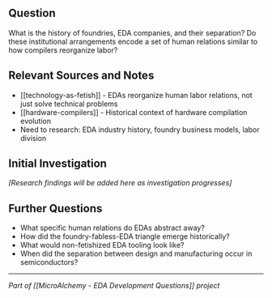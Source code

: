 ## Question
What is the history of foundries, EDA companies, and their separation? Do these institutional arrangements encode a set of human relations similar to how compilers reorganize labor?

## Relevant Sources and Notes
- [[technology-as-fetish]] - EDAs reorganize human labor relations, not just solve technical problems
- [[hardware-compilers]] - Historical context of hardware compilation evolution
- Need to research: EDA industry history, foundry business models, labor division

## Initial Investigation
*[Research findings will be added here as investigation progresses]*

## Further Questions
- What specific human relations do EDAs abstract away?
- How did the foundry-fabless-EDA triangle emerge historically?
- What would non-fetishized EDA tooling look like?
- When did the separation between design and manufacturing occur in semiconductors?

---
*Part of [[MicroAlchemy - EDA Development Questions]] project*